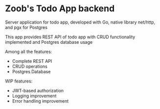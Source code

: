 # Zoob's Todo App backend

Server application for todo app, developed with Go, native library net/http, and pgx for Postgres

This app provides REST API of todo app with CRUD functionality implemented and Postgres database usage

Among all the features:
- Complete REST API
- CRUD operations
- Postgres Database

WIP features:
- JWT-based authorization
- Logging improvement
- Error handling improvement